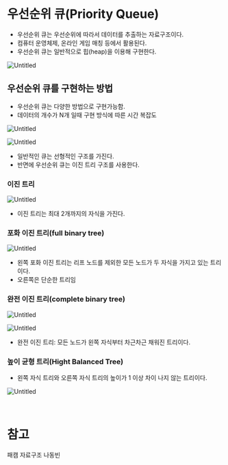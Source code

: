 # 우선순위 큐(Priority Queue)

- 우선순위 큐는 우선순위에 따라서 데이터를 추출하는 자료구조이다.
- 컴퓨터 운영체제, 온라인 게임 매칭 등에서 활용된다.
- 우선순위 큐는 일반적으로 힙(heap)을 이용해 구현한다.

![Untitled](https://prod-files-secure.s3.us-west-2.amazonaws.com/cdf5fd00-85a4-4001-aa3d-4b52542685d0/d89d85fc-b595-4a08-bca9-31cf03a3cc31/Untitled.png)

## 우선순위 큐를 구현하는 방법

- 우선순위 큐는 다양한 방법으로 구현가능함.
- 데이터의 개수가 N개 일때 구현 방식에 따른 시간 복잡도

![Untitled](https://prod-files-secure.s3.us-west-2.amazonaws.com/cdf5fd00-85a4-4001-aa3d-4b52542685d0/b95012d2-3ae3-422a-8749-4a61c7bb2bec/Untitled.png)

![Untitled](https://prod-files-secure.s3.us-west-2.amazonaws.com/cdf5fd00-85a4-4001-aa3d-4b52542685d0/ba4507c3-d71f-40c0-9034-e2122e77f94d/Untitled.png)

- 일반적인 큐는 선형적인 구조를 가진다.
- 반면에 우선순위 큐는 이진 트리 구조를 사용한다.

### 이진 트리

![Untitled](https://prod-files-secure.s3.us-west-2.amazonaws.com/cdf5fd00-85a4-4001-aa3d-4b52542685d0/e9c89005-dbcd-44d6-90bd-d7942588b85b/Untitled.png)

- 이진 트리는 최대 2개까지의 자식을 가진다.

### 포화 이진 트리(full binary tree)

![Untitled](https://prod-files-secure.s3.us-west-2.amazonaws.com/cdf5fd00-85a4-4001-aa3d-4b52542685d0/072cefd3-4524-4f79-9e28-d8f49112557c/Untitled.png)

- 왼쪽 포화 이진 트리는 리프 노드를 제외한 모든 노드가 두 자식을 가지고 있는 트리이다.
- 오른쪽은 단순한 트리임

### 완전 이진 트리(complete binary tree)

![Untitled](https://prod-files-secure.s3.us-west-2.amazonaws.com/cdf5fd00-85a4-4001-aa3d-4b52542685d0/90db9299-ba6e-484d-b596-add5474878a2/Untitled.png)

![Untitled](https://prod-files-secure.s3.us-west-2.amazonaws.com/cdf5fd00-85a4-4001-aa3d-4b52542685d0/cd5ec0b7-3cde-4c32-a1f5-1b69e08d1f90/Untitled.png)

- 완전 이진 트리: 모든 노드가 왼쪽 자식부터 차근차근 채워진 트리이다.

### 높이 균형 트리(Hight Balanced Tree)

- 왼쪽 자식 트리와 오른쪽 자식 트리의 높이가 1 이상 차이 나지 않는 트리이다.

![Untitled](https://prod-files-secure.s3.us-west-2.amazonaws.com/cdf5fd00-85a4-4001-aa3d-4b52542685d0/77051da7-3161-43b3-9361-25f6be937eb5/Untitled.png)

<br>

# 참고

패캠 자료구조 나동빈
